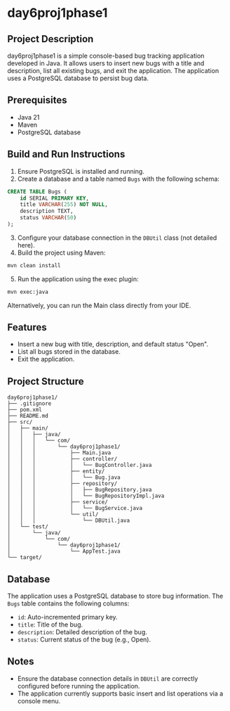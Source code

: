 # day6proj1phase1

## Project Description
day6proj1phase1 is a simple console-based bug tracking application developed in Java. It allows users to insert new bugs with a title and description, list all existing bugs, and exit the application. The application uses a PostgreSQL database to persist bug data.

## Prerequisites
- Java 21
- Maven
- PostgreSQL database

## Build and Run Instructions

1. Ensure PostgreSQL is installed and running.
2. Create a database and a table named `Bugs` with the following schema:

```sql
CREATE TABLE Bugs (
    id SERIAL PRIMARY KEY,
    title VARCHAR(255) NOT NULL,
    description TEXT,
    status VARCHAR(50)
);
```

3. Configure your database connection in the `DBUtil` class (not detailed here).
4. Build the project using Maven:

```bash
mvn clean install
```

5. Run the application using the exec plugin:

```bash
mvn exec:java
```

Alternatively, you can run the Main class directly from your IDE.

## Features
- Insert a new bug with title, description, and default status "Open".
- List all bugs stored in the database.
- Exit the application.

## Project Structure
```
day6proj1phase1/
├── .gitignore
├── pom.xml
├── README.md
├── src/
│   ├── main/
│   │   ├── java/
│   │   │   └── com/
│   │   │       └── day6proj1phase1/
│   │   │           ├── Main.java
│   │   │           ├── controller/
│   │   │           │   └── BugController.java
│   │   │           ├── entity/
│   │   │           │   └── Bug.java
│   │   │           ├── repository/
│   │   │           │   ├── BugRepository.java
│   │   │           │   └── BugRepositoryImpl.java
│   │   │           ├── service/
│   │   │           │   └── BugService.java
│   │   │           └── util/
│   │   │               └── DBUtil.java
│   └── test/
│       └── java/
│           └── com/
│               └── day6proj1phase1/
│                   └── AppTest.java
└── target/
```

## Database
The application uses a PostgreSQL database to store bug information. The `Bugs` table contains the following columns:
- `id`: Auto-incremented primary key.
- `title`: Title of the bug.
- `description`: Detailed description of the bug.
- `status`: Current status of the bug (e.g., Open).

## Notes
- Ensure the database connection details in `DBUtil` are correctly configured before running the application.
- The application currently supports basic insert and list operations via a console menu.


